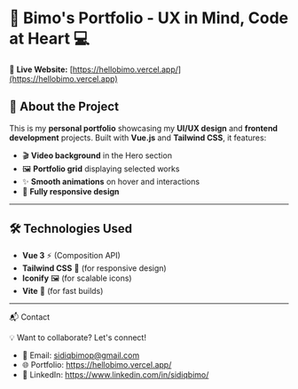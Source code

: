 # 🎨 Bimo's Portfolio - UX in Mind, Code at Heart 💻  

🚀 **Live Website:** [https://hellobimo.vercel.app/](https://hellobimo.vercel.app)


## 📖 About the Project  
This is my **personal portfolio** showcasing my **UI/UX design** and **frontend development** projects. Built with **Vue.js** and **Tailwind CSS**, it features:  

- 🎬 **Video background** in the Hero section  
- 🖼️ **Portfolio grid** displaying selected works  
- ✨ **Smooth animations** on hover and interactions  
- 🎨 **Fully responsive design**  

---


## 🛠️ Technologies Used  
- **Vue 3** ⚡ (Composition API)  
- **Tailwind CSS** 🎨 (for responsive design)  
- **Iconify** 🖼️ (for scalable icons)  
- **Vite** 🚀 (for fast builds)  

---


📬 Contact

💡 Want to collaborate? Let's connect!

- 📧 Email: sidiqbimop@gmail.com
- 🌐 Portfolio: https://hellobimo.vercel.app/
- 🔗 LinkedIn: https://www.linkedin.com/in/sidiqbimo/

